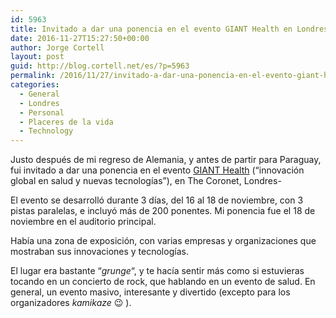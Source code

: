 ```yaml
---
id: 5963
title: Invitado a dar una ponencia en el evento GIANT Health en Londres
date: 2016-11-27T15:27:50+00:00
author: Jorge Cortell
layout: post
guid: http://blog.cortell.net/es/?p=5963
permalink: /2016/11/27/invitado-a-dar-una-ponencia-en-el-evento-giant-health-en-londres/
categories:
  - General
  - Londres
  - Personal
  - Placeres de la vida
  - Technology
---
```

Justo después de mi regreso de Alemania, y antes de partir para Paraguay, fui invitado a dar una ponencia en el evento <a href="http://gianthealthevent.com" target="_blank">GIANT Health</a> (&#8220;innovación global en salud y nuevas tecnologías&#8221;), en The Coronet, Londres-

El evento se desarrolló durante 3 días, del 16 al 18 de noviembre, con 3 pistas paralelas, e incluyó más de 200 ponentes. Mi ponencia fue el 18 de noviembre en el auditorio principal.



Había una zona de exposición, con varias empresas y organizaciones que mostraban sus innovaciones y tecnologías.



El lugar era bastante &#8220;_grunge_&#8220;, y te hacía sentir más como si estuvieras tocando en un concierto de rock, que hablando en un evento de salud. En general, un evento masivo, interesante y divertido (excepto para los organizadores _kamikaze_ 😉 ).
